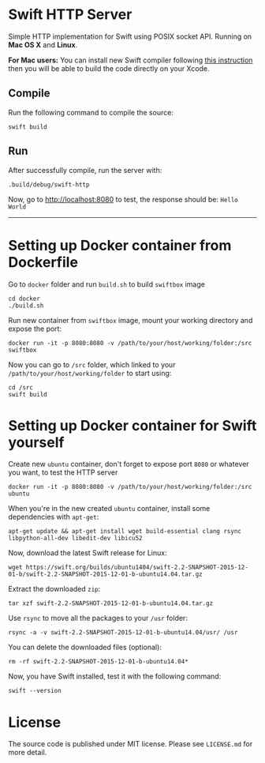 # Swift HTTP Server

Simple HTTP implementation for Swift using POSIX socket API. Running on **Mac OS X** and **Linux**.

**For Mac users:** You can install new Swift compiler following [this instruction](https://swift.org/download/#apple-platforms) then you will be able to build the code directly on your Xcode.

## Compile

Run the following command to compile the source:

```
swift build
```

## Run

After successfully compile, run the server with:

```
.build/debug/swift-http
```

Now, go to [http://localhost:8080](http://localhost:8080) to test, the response should be: `Hello World`

---

# Setting up Docker container from Dockerfile

Go to `docker` folder and run `build.sh` to build `swiftbox` image

```
cd docker
./build.sh
```

Run new container from `swiftbox` image, mount your working directory and expose the port:

```
docker run -it -p 8080:8080 -v /path/to/your/host/working/folder:/src swiftbox
```

Now you can go to `/src` folder, which linked to your `/path/to/your/host/working/folder` to start using:

```
cd /src
swift build
```

# Setting up Docker container for Swift yourself

Create new `ubuntu` container, don't forget to expose port `8080` or whatever you want, to test the HTTP server

```
docker run -it -p 8080:8080 -v /path/to/your/host/working/folder:/src ubuntu
```

When you're in the new created `ubuntu` container, install some dependencies with `apt-get`:

```
apt-get update && apt-get install wget build-essential clang rsync libpython-all-dev libedit-dev libicu52
```

Now, download the latest Swift release for Linux:

```
wget https://swift.org/builds/ubuntu1404/swift-2.2-SNAPSHOT-2015-12-01-b/swift-2.2-SNAPSHOT-2015-12-01-b-ubuntu14.04.tar.gz
```

Extract the downloaded `zip`:

```
tar xzf swift-2.2-SNAPSHOT-2015-12-01-b-ubuntu14.04.tar.gz
```

Use `rsync` to move all the packages to your `/usr` folder:

```
rsync -a -v swift-2.2-SNAPSHOT-2015-12-01-b-ubuntu14.04/usr/ /usr
```

You can delete the downloaded files (optional):

```
rm -rf swift-2.2-SNAPSHOT-2015-12-01-b-ubuntu14.04*
```

Now, you have Swift installed, test it with the following command:

```
swift --version
```

# License

The source code is published under MIT license. Please see `LICENSE.md` for more detail.
